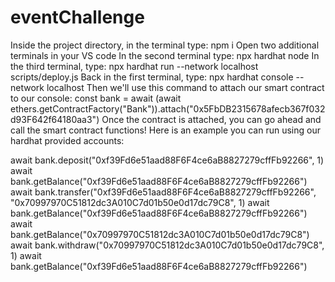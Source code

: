 # eventChallenge

Inside the project directory, in the terminal type: npm i
Open two additional terminals in your VS code
In the second terminal type: npx hardhat node
In the third terminal, type: npx hardhat run --network localhost scripts/deploy.js
Back in the first terminal, type: npx hardhat console --network localhost
Then we'll use this command to attach our smart contract to our console: const bank = await (await ethers.getContractFactory("Bank")).attach("0x5FbDB2315678afecb367f032d93F642f64180aa3")
Once the contract is attached, you can go ahead and call the smart contract functions!
Here is an example you can run using our hardhat provided accounts:

await bank.deposit("0xf39Fd6e51aad88F6F4ce6aB8827279cffFb92266", 1)
await bank.getBalance("0xf39Fd6e51aad88F6F4ce6aB8827279cffFb92266")
await bank.transfer("0xf39Fd6e51aad88F6F4ce6aB8827279cffFb92266", "0x70997970C51812dc3A010C7d01b50e0d17dc79C8", 1)
await bank.getBalance("0xf39Fd6e51aad88F6F4ce6aB8827279cffFb92266")
await bank.getBalance("0x70997970C51812dc3A010C7d01b50e0d17dc79C8")
await bank.withdraw("0x70997970C51812dc3A010C7d01b50e0d17dc79C8", 1)
await bank.getBalance("0xf39Fd6e51aad88F6F4ce6aB8827279cffFb92266")
